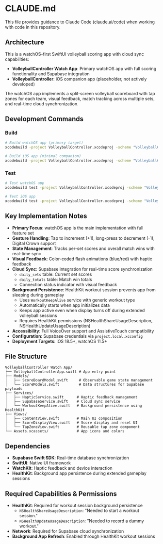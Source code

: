 # CLAUDE.md

This file provides guidance to Claude Code (claude.ai/code) when working with code in this repository.

## Architecture

This is a watchOS-first SwiftUI volleyball scoring app with cloud sync capabilities:

- **VolleyballController Watch App**: Primary watchOS app with full scoring functionality and Supabase integration
- **VolleyballController**: iOS companion app (placeholder, not actively developed)

The watchOS app implements a split-screen volleyball scoreboard with tap zones for each team, visual feedback, match tracking across multiple sets, and real-time cloud synchronization.

## Development Commands

### Build
```bash
# Build watchOS app (primary target)
xcodebuild -project VolleyballController.xcodeproj -scheme "VolleyballController Watch App" build

# Build iOS app (minimal companion)
xcodebuild -project VolleyballController.xcodeproj -scheme "VolleyballController" build
```

### Test
```bash
# Test watchOS app
xcodebuild test -project VolleyballController.xcodeproj -scheme "VolleyballController Watch App" -destination 'platform=watchOS Simulator,name=Apple Watch Series 9 (45mm)'

# Test iOS app
xcodebuild test -project VolleyballController.xcodeproj -scheme "VolleyballController" -destination 'platform=iOS Simulator,name=iPhone 15'
```

## Key Implementation Notes

- **Primary Focus**: watchOS app is the main implementation with full feature set
- **Gesture Handling**: Tap to increment (+1), long-press to decrement (-1), Digital Crown support
- **State Management**: Tracks per-set scores and overall match wins with real-time sync
- **Visual Feedback**: Color-coded flash animations (blue/red) with haptic feedback
- **Cloud Sync**: Supabase integration for real-time score synchronization
  - `daily_sets` table: Current set scores
  - `daily_totals` table: Match win totals
  - Connection status indicator with visual feedback
- **Background Persistence**: HealthKit workout session prevents app from sleeping during gameplay
  - Uses `WorkoutKeepAlive` service with generic workout type
  - Automatically starts when app initializes data
  - Keeps app active even when display turns off during extended volleyball sessions
  - Requires HealthKit permissions (NSHealthShareUsageDescription, NSHealthUpdateUsageDescription)
- **Accessibility**: Full VoiceOver support and AssistiveTouch compatibility
- **Configuration**: Supabase credentials via `project.local.xcconfig`
- **Deployment Targets**: iOS 18.5+, watchOS 11.5+

## File Structure

```
VolleyballController Watch App/
├── VolleyballControllerApp.swift # App entry point
├── Models/
│   ├── ScoreBoardModel.swift     # Observable game state management
│   └── ScoreModels.swift         # Data structures for Supabase payloads
├── Services/
│   ├── HapticService.swift      # Haptic feedback management
│   ├── SupabaseService.swift    # Cloud sync service
│   └── WorkoutKeepAlive.swift   # Background persistence using HealthKit
├── Views/
│   ├── ContentView.swift        # Main UI composition
│   ├── ScoreDisplayView.swift   # Score display and reset UI
│   └── TapZoneView.swift        # Reusable tap zone component
└── Assets.xcassets/             # App icons and colors
```

## Dependencies

- **Supabase Swift SDK**: Real-time database synchronization
- **SwiftUI**: Native UI framework
- **WatchKit**: Haptic feedback and device interaction
- **HealthKit**: Background app persistence during extended gameplay sessions

## Required Capabilities & Permissions

- **HealthKit**: Required for workout session background persistence
  - `NSHealthShareUsageDescription`: "Needed to start a workout session."
  - `NSHealthUpdateUsageDescription`: "Needed to record a dummy workout."
- **Network**: Required for Supabase cloud synchronization
- **Background App Refresh**: Enabled through HealthKit workout sessions